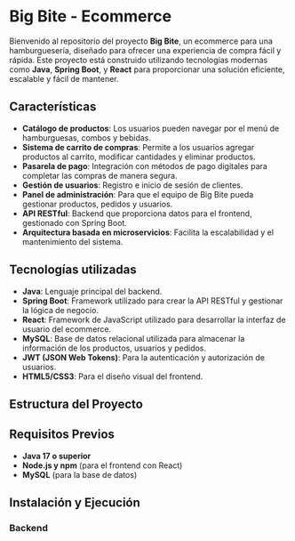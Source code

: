 # Big Bite - Ecommerce

Bienvenido al repositorio del proyecto **Big Bite**, un ecommerce para una hamburguesería, diseñado para ofrecer una experiencia de compra fácil y rápida. Este proyecto está construido utilizando tecnologías modernas como **Java**, **Spring Boot**, y **React** para proporcionar una solución eficiente, escalable y fácil de mantener.

## Características

- **Catálogo de productos**: Los usuarios pueden navegar por el menú de hamburguesas, combos y bebidas.
- **Sistema de carrito de compras**: Permite a los usuarios agregar productos al carrito, modificar cantidades y eliminar productos.
- **Pasarela de pago**: Integración con métodos de pago digitales para completar las compras de manera segura.
- **Gestión de usuarios**: Registro e inicio de sesión de clientes.
- **Panel de administración**: Para que el equipo de Big Bite pueda gestionar productos, pedidos y usuarios.
- **API RESTful**: Backend que proporciona datos para el frontend, gestionado con Spring Boot.
- **Arquitectura basada en microservicios**: Facilita la escalabilidad y el mantenimiento del sistema.

## Tecnologías utilizadas

- **Java**: Lenguaje principal del backend.
- **Spring Boot**: Framework utilizado para crear la API RESTful y gestionar la lógica de negocio.
- **React**: Framework de JavaScript utilizado para desarrollar la interfaz de usuario del ecommerce.
- **MySQL**: Base de datos relacional utilizada para almacenar la información de los productos, usuarios y pedidos.
- **JWT (JSON Web Tokens)**: Para la autenticación y autorización de usuarios.
- **HTML5/CSS3**: Para el diseño visual del frontend.


## Estructura del Proyecto


## Requisitos Previos

- **Java 17 o superior**
- **Node.js y npm** (para el frontend con React)
- **MySQL** (para la base de datos)

## Instalación y Ejecución

### Backend

